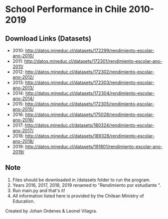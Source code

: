 # School Performance in Chile 2010-2019
 
Download Links (Datasets)
--------------
- 2010: http://datos.mineduc.cl/datasets/172299/rendimiento-escolar-ano-2010/
- 2011: http://datos.mineduc.cl/datasets/172301/rendimiento-escolar-ano-2011/
- 2012: http://datos.mineduc.cl/datasets/172302/rendimiento-escolar-ano-2012/ 
- 2013: http://datos.mineduc.cl/datasets/172303/rendimiento-escolar-ano-2013/
- 2014: http://datos.mineduc.cl/datasets/172304/rendimiento-escolar-ano-2014/
- 2015: http://datos.mineduc.cl/datasets/172305/rendimiento-escolar-ano-2015/
- 2016: http://datos.mineduc.cl/datasets/175028/rendimiento-escolar-ano-2016/
- 2017: http://datos.mineduc.cl/datasets/180324/rendimiento-escolar-ano-2017/
- 2018: http://datos.mineduc.cl/datasets/189328/rendimiento-escolar-ano-2018/
- 2019: http://datos.mineduc.cl/datasets/191801/rendimiento-escolar-ano-2019/

Note
----
1. Files should be downloaded in /datasets folder to run the program.
2. Years 2016, 2017, 2018, 2019 renamed to "Rendimiento por estudiante <year>".
3. Run main.py and that's it!
4. All information listed here is provided by the Chilean Ministry of Education.

Created by Johan Ordenes & Leonel Vilagra.
